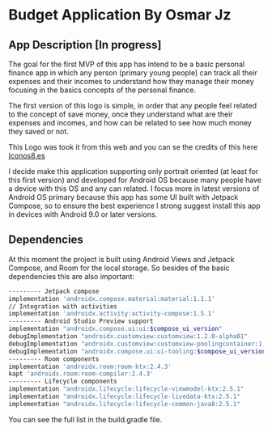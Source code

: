 # Budget Application By Osmar Jz

## App Description [In progress]

The goal for the first MVP of this app has intend to be a basic personal finance app in which any person (primary young people) can track all their expenses and their incomes to understand how they manage their money focusing in the basics concepts of the personal finance.

The first version of this logo is simple, in order that any people feel related to the concept of save money, once they understand what are their expenses and incomes, and how can be related to see how much money they saved or not.

This Logo was took it from this web and you can se the credits of this here [Iconos8.es](https://iconos8.es/illustrations/illustration/flame-hands-drawing-a-dollar-sign-on-the-piggy-bank-and-putting-coins-in-it)

I decide make this application supporting only portrait oriented (at least for this first version) and developed for Android OS because many people have a device with this OS and any can related. I focus more in latest versions of Android OS primary because this app has some UI built with Jetpack Compose, so to ensure the best experience I strong suggest install this app in devices with Android 9.0 or later versions.

## Dependencies

At this moment the project is built using Android Views and Jetpack Compose, and Room for the local storage. So besides of the basic dependencies this are also important:

```sh
--------- Jetpack compose
implementation 'androidx.compose.material:material:1.1.1'
// Integration with activities
implementation 'androidx.activity:activity-compose:1.5.1'
--------- Android Studio Preview support
implementation "androidx.compose.ui:ui:$compose_ui_version"
debugImplementation "androidx.customview:customview:1.2.0-alpha01"
debugImplementation "androidx.customview:customview-poolingcontainer:1.0.0-alpha01"
debugImplementation "androidx.compose.ui:ui-tooling:$compose_ui_version"
--------- Room components
implementation 'androidx.room:room-ktx:2.4.3'
kapt 'androidx.room:room-compiler:2.4.3'
--------- Lifecycle components
implementation "androidx.lifecycle:lifecycle-viewmodel-ktx:2.5.1"
implementation "androidx.lifecycle:lifecycle-livedata-ktx:2.5.1"
implementation "androidx.lifecycle:lifecycle-common-java8:2.5.1"

```

You can see the full list in the build.gradle file.
